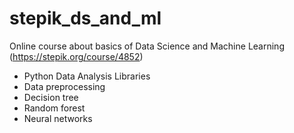 # stepik_ds_and_ml
Online course about basics of Data Science and Machine Learning
(https://stepik.org/course/4852)
- Python Data Analysis Libraries
- Data preprocessing
- Decision tree 
- Random forest
- Neural networks
